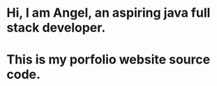 # Hi, I am Angel, an aspiring java full stack developer.
# This is my porfolio website source code.
